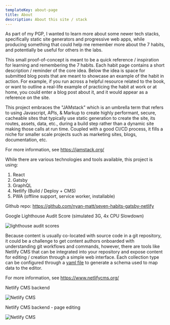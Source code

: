 ```yaml
---
templateKey: about-page
title: About
description: About this site / stack
---
```

As part of my PGP, I wanted to learn more about some newer tech stacks, specifically static site generators and progressive web apps, while producing something that could help me remember more about the 7 habits, and potentially be useful for others in the labs.

This small proof-of-concept is meant to be a quick reference / inspiration for learning and remembering the 7 habits. Each habit page contains a short description / reminder of the core idea. Below the idea is space for submitted blog posts that are meant to showcase an example of the habit in action. For example, if you run across a helpful resource related to the book, or want to outline a real-life example of practicing the habit at work or at home, you could enter a blog post about it, and it would appear as a reference on the site.

This project embraces the "JAMstack" which is an umbrella term that refers to using Javascript, APIs, & Markup to create highly performant, secure, cacheable sites that typically use static generation to create the site, its routes, assets, data, etc., during a build step rather than a dynamic site making those calls at run time. Coupled with a good CI/CD process, it fills a niche for smaller scale projects such as marketing sites, blogs, documentation, etc.

For more information, see https://jamstack.org/

While there are various technologies and tools available, this project is using:

1. React
2. Gatsby 
3. GraphQL
4. Netlify (Build / Deploy + CMS) 
5. PWA (offline support, service worker, installable)

Github repo: https://github.com/nyan-matt/seven-habits-gatsby-netlify

Google Lighthouse Audit Score (simulated 3G, 4x CPU Slowdown) 

![lighthouse audit scores](/img/lighthouse.jpg "Google Lighthouse Audit Scores ")



Because content is usually co-located with source code in a git repository, it could be a challenge to get content authors onboarded with understanding git workflows and commands, however, there are tools like Netlify CMS that can be integrated  into your repository and expose content for editing / creation through a simple web interface. Each collection type can be configured through a <a href="https://github.com/nyan-matt/seven-habits-gatsby-netlify/blob/master/static/admin/config.yml">yaml file</a> to generate a schema used to map data to the editor.

For more information, see https://www.netlifycms.org/ 

Netlify CMS backend

![Netlify CMS](/img/screen-1.jpg "Netlify CMS")

Netlify CMS backend - page editing

![Netlify CMS](/img/screen-2.jpg "Netlify CMS Page Editing")
